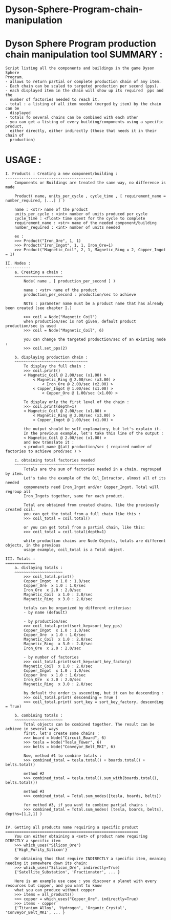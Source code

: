 # Dyson-Sphere-Program-chain-manipulation
Dyson Sphere Program production chain manipulation tool
SUMMARY :
  =========
    Script listing all the components and buildings in the game Dyson Sphere
    Program.
    - allows to return partial or complete production chain of any item.
    - Each chain can be scaled to targeted production per second (pps).
    - each displayed item in the chain will show up its required  pps and the
      number of factories needed to reach it.
    - total : a listing of all item needed (merged by item) by the chain can be
      displayed
    - totals fo several chains can be combined with each other
    - you can get a listing of every building/components using a specific product,
      either directly, either indirectly (those that needs it in their chain of
      production)

 USAGE :
 =======
    I. Products : Creating a new component/building :
    --------------------------------------
        Components or Buildings are treated the same way, no difference is made

        Product( name, units_per_cycle , cycle_time , [ requirement_name = number_required, [...] ] )

        name : <str> name of the product
        units_per_cycle : <int> number of units produced per cycle
        cycle_time : <float> time spent for the cycle to complete
        requirement_name : <str> name of the needed component/building
        number_required : <int> number of units needed

        ex :
        >>> Product("Iron_Ore", 1, 1)
        >>> Product("Iron_Ingot", 1, 1, Iron_Ore=1)
        >>> Product("Magnetic_Coil", 2, 1, Magnetic_Ring = 2, Copper_Ingot = 1)

    II. Nodes :
    -----------
        a. Creating a chain :
        ~~~~~~~~~~~~~~~~~~~~~
            Node( name , [ production_per_second ] )

            name : <str> name of the product
            production_per_second : production/sec to achieve

            NOTE : parameter name must be a product name that has already been created (see chapter I.)

            >>> coil = Node("Magnetic_Coil")
            when production/sec is not given, default product production/sec is used
            >>> coil = Node("Magnetic_Coil", 6)

            you can change the targeted production/sec of an existing node :
            >>> coil.set_pps(2)

        b. displaying production chain :
        ~~~~~~~~~~~~~~~~~~~~~~~~~~~~~~~~
            To display the full chain :
            >>> coil.print()
            < Magnetic_Coil @ 2.00/sec (x1.00) >
                < Magnetic_Ring @ 2.00/sec (x3.00) >
                    < Iron_Ore @ 2.00/sec (x2.00) >
                < Copper_Ingot @ 1.00/sec (x1.00) >
                    < Copper_Ore @ 1.00/sec (x1.00) >

            To display only the first level of the chain :
            >>> coil.print(depth=1)
            < Magnetic_Coil @ 2.00/sec (x1.00) >
                < Magnetic_Ring @ 2.00/sec (x3.00) >
                < Copper_Ingot @ 1.00/sec (x1.00) >

            the output should be self explanatory, but let's explain it.
            In the previous example, let's take this line of the output :
            < Magnetic_Coil @ 2.00/sec (x1.00) >
            and now translate it :
            < product_name @(at) production/sec ( required number of factories to achieve prod/sec ) >

        c. obtaining total factories needed
        ~~~~~~~~~~~~~~~~~~~~~~~~~~~~~~~~~~~
            Totals are the sum of factories needed in a chain, regrouped by item.
            Let's take the example of the Oil_Extractor, almost all of its needed
            componenets need Iron_Ingot and/or Copper_Ingot. Total will regroup all
            Iron_Ingots together, same for each product.

            Total are obtained from created chains, like the previously created coil.
            you can get the total from a full chain like this :
            >>> coil_total = coil.total()

            or you can get total from a partial chain, like this:
            >>> coil_total = coil.total(depth=1)

            while production chains are Node Objects, totals are different objects, in the previous
            usage example, coil_total is a Total object.

    III. Totals :
    =============
        a. dislaying totals :
        ~~~~~~~~~~~~~~~~~~~~~
            >>> coil_total.print()
            Copper_Ingot  x 1.0 : 1.0/sec
            Copper_Ore  x 1.0 : 1.0/sec
            Iron_Ore  x 2.0 : 2.0/sec
            Magnetic_Coil  x 1.0 : 2.0/sec
            Magnetic_Ring  x 3.0 : 2.0/sec

            totals can be organized by different criterias:
            - by name (default)

            - by production/sec
            >>> coil_total.print(sort_key=sort_key_pps)
            Copper_Ingot  x 1.0 : 1.0/sec
            Copper_Ore  x 1.0 : 1.0/sec
            Magnetic_Coil  x 1.0 : 2.0/sec
            Magnetic_Ring  x 3.0 : 2.0/sec
            Iron_Ore  x 2.0 : 2.0/sec

            - by number of factories
            >>> coil_total.print(sort_key=sort_key_factory)
            Magnetic_Coil  x 1.0 : 2.0/sec
            Copper_Ingot  x 1.0 : 1.0/sec
            Copper_Ore  x 1.0 : 1.0/sec
            Iron_Ore  x 2.0 : 2.0/sec
            Magnetic_Ring  x 3.0 : 2.0/sec

            by default the order is ascending, but it can be descending :
            >>> coil_total.print( descending = True )
            >>> coil_total.print( sort_key = sort_key_factory, descending = True)

        b. combining totals :
        ~~~~~~~~~~~~~~~~~~~~~
            Total objects can be combined together. The result can be achieve in several ways
            first, let's create some chains :
            >>> board = Node("Circuit_Board", 6)
            >>> tesla = Node("Tesla_Tower", 6)
            >>> belts = Node("Conveyor_Belt_MKI", 6)

            Now, method #1 to combine totals :
            >>> combined_total = tesla.total() + boards.total() + belts.total()

            method #2
            >>> combined_total = tesla.total().sum_with(boards.total(), belts.total())

            method #3
            >>> combined_total = Total.sum_nodes([tesla, boards, belts])

            for method #3, if you want to combine partial chains :
            >>> combined_total = Total.sum_nodes( [tesla, boards, belts], depths=[1,2,1] )


    IV. Getting all products name requiring a specific product
    ==========================================================
        You can either obtaining a <set> of product name requiring DIRECTLY a specific item
        >>> which_uses("Silicon_Ore")
        {'High_Purity_Silicon'}

        Or obtaining thos that require INDIRECTLY a specific item, meaning needing it somewhere down its chain:
        >>> which_uses("Silicon_Ore", indirectly=True)
        {'Satellite_Substation', 'Fractionator', ... }

        Here is an example use case : you discover a planet with every resources but copper, and you want to know
        what you can produce without copper
        >>> items = all_products()
        >>> copper = which_uses("Copper_Ore", indirectly=True)
        >>> items - copper
        {'Titanium_Alloy', 'Hydrogen', 'Organic_Crystal', 'Conveyor_Belt_MKI', ... }
